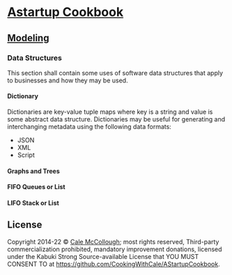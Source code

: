 # [Astartup Cookbook](../)

## [Modeling](./)

### Data Structures

This section shall contain some uses of software data structures that apply to businesses and how they may be used.

#### Dictionary

Dictionaries are key-value tuple maps where key is a string and value is some abstract data structure. Dictionaries may be useful for generating and interchanging metadata using the following data formats:

* JSON
* XML
* Script

#### Graphs and Trees
#### FIFO Queues or List
#### LIFO Stack or List


## License

Copyright 2014-22 © [Cale McCollough](https://cookingwithcale.org); most rights reserved, Third-party commercialization prohibited, mandatory improvement donations, licensed under the Kabuki Strong Source-available License that YOU MUST CONSENT TO at <https://github.com/CookingWithCale/AStartupCookbook>.
